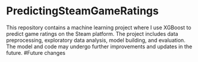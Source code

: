 # PredictingSteamGameRatings
This repository contains a machine learning project where I use XGBoost to predict game ratings on the Steam platform. The project includes data preprocessing, exploratory data analysis, model building, and evaluation. The model and code may undergo further improvements and updates in the future.
#Future changes
